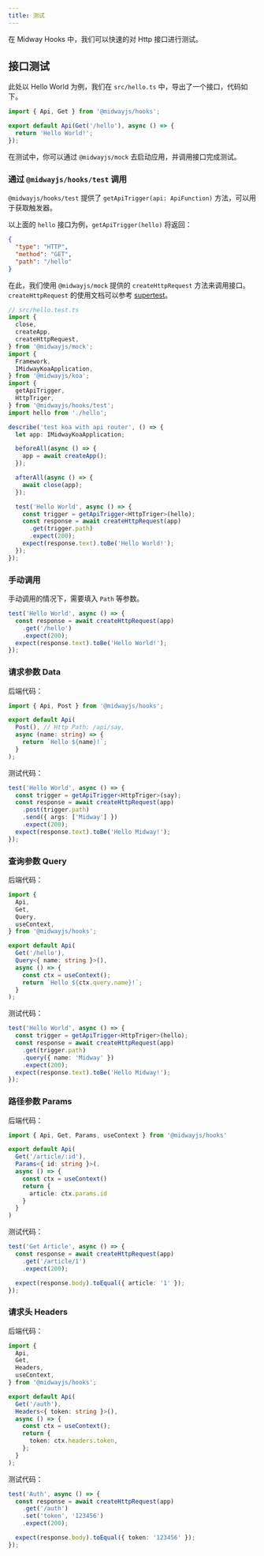 ```yaml
---
title: 测试
---
```


在 Midway Hooks 中，我们可以快速的对 Http 接口进行测试。

## 接口测试

此处以 Hello World 为例，我们在 `src/hello.ts` 中，导出了一个接口，代码如下。

```ts
import { Api, Get } from '@midwayjs/hooks';

export default Api(Get('/hello'), async () => {
  return 'Hello World!';
});
```

在测试中，你可以通过 `@midwayjs/mock` 去启动应用，并调用接口完成测试。

### 通过 `@midwayjs/hooks/test` 调用

`@midwayjs/hooks/test` 提供了 `getApiTrigger(api: ApiFunction)` 方法，可以用于获取触发器。

以上面的 `hello` 接口为例，`getApiTrigger(hello)` 将返回：

```json
{
  "type": "HTTP",
  "method": "GET",
  "path": "/hello"
}
```

在此，我们使用 `@midwayjs/mock` 提供的 `createHttpRequest` 方法来调用接口。`createHttpRequest` 的使用文档可以参考 [supertest](https://github.com/visionmedia/supertest)。

```ts
// src/hello.test.ts
import {
  close,
  createApp,
  createHttpRequest,
} from '@midwayjs/mock';
import {
  Framework,
  IMidwayKoaApplication,
} from '@midwayjs/koa';
import {
  getApiTrigger,
  HttpTriger,
} from '@midwayjs/hooks/test';
import hello from './hello';

describe('test koa with api router', () => {
  let app: IMidwayKoaApplication;

  beforeAll(async () => {
    app = await createApp();
  });

  afterAll(async () => {
    await close(app);
  });

  test('Hello World', async () => {
    const trigger = getApiTrigger<HttpTriger>(hello);
    const response = await createHttpRequest(app)
      .get(trigger.path)
      .expect(200);
    expect(response.text).toBe('Hello World!');
  });
});
```

### 手动调用

手动调用的情况下，需要填入 `Path` 等参数。

```ts
test('Hello World', async () => {
  const response = await createHttpRequest(app)
    .get('/hello')
    .expect(200);
  expect(response.text).toBe('Hello World!');
});
```

### 请求参数 Data

后端代码：

```ts
import { Api, Post } from '@midwayjs/hooks';

export default Api(
  Post(), // Http Path: /api/say,
  async (name: string) => {
    return `Hello ${name}!`;
  }
);
```

测试代码：

```ts
test('Hello World', async () => {
  const trigger = getApiTrigger<HttpTriger>(say);
  const response = await createHttpRequest(app)
    .post(trigger.path)
    .send({ args: ['Midway'] })
    .expect(200);
  expect(response.text).toBe('Hello Midway!');
});
```

### 查询参数 Query

后端代码：

```ts
import {
  Api,
  Get,
  Query,
  useContext,
} from '@midwayjs/hooks';

export default Api(
  Get('/hello'),
  Query<{ name: string }>(),
  async () => {
    const ctx = useContext();
    return `Hello ${ctx.query.name}!`;
  }
);
```

测试代码：

```ts
test('Hello World', async () => {
  const trigger = getApiTrigger<HttpTriger>(hello);
  const response = await createHttpRequest(app)
    .get(trigger.path)
    .query({ name: 'Midway' })
    .expect(200);
  expect(response.text).toBe('Hello Midway!');
});
```

### 路径参数 Params

后端代码：

```ts
import { Api, Get, Params, useContext } from '@midwayjs/hooks'

export default Api(
  Get('/article/:id'),
  Params<{ id: string }>(,
  async () => {
    const ctx = useContext()
    return {
      article: ctx.params.id
    }
  }
)
```

测试代码：

```ts
test('Get Article', async () => {
  const response = await createHttpRequest(app)
    .get('/article/1')
    .expect(200);

  expect(response.body).toEqual({ article: '1' });
});
```

### 请求头 Headers

后端代码：

```ts
import {
  Api,
  Get,
  Headers,
  useContext,
} from '@midwayjs/hooks';

export default Api(
  Get('/auth'),
  Headers<{ token: string }>(),
  async () => {
    const ctx = useContext();
    return {
      token: ctx.headers.token,
    };
  }
);
```

测试代码：

```ts
test('Auth', async () => {
  const response = await createHttpRequest(app)
    .get('/auth')
    .set('token', '123456')
    .expect(200);

  expect(response.body).toEqual({ token: '123456' });
});
```
